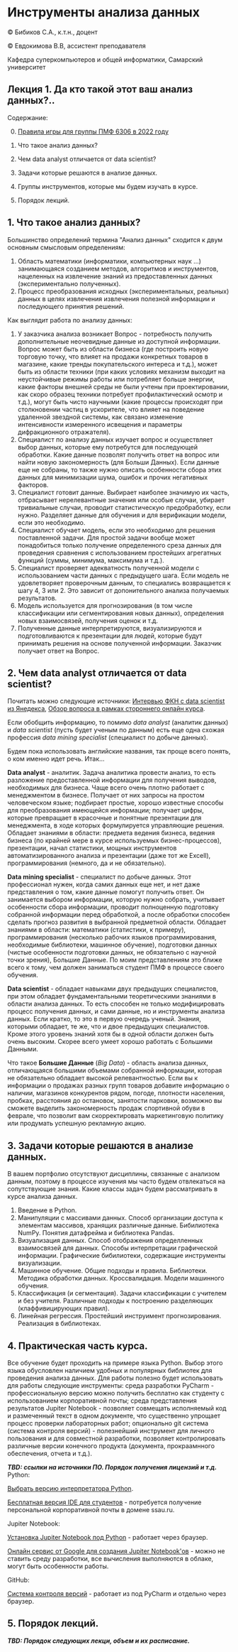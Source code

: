 # Инструменты анализа данных

© Бибиков С.А., к.т.н., доцент

© Евдокимова В.В, ассистент преподавателя 

Кафедра суперкомпьютеров и общей информатики, Самарский университет

## Лекция 1. Да кто такой этот ваш анализ данных?..

Содержание:

0. [Правила игры для группы ПМФ 6306 в 2022 году](https://github.com/kvvik/DS_SamU/blob/main/GAMERULES_6306.md)

1. Что такое анализ данных?
2. Чем data analyst отличается от data scientist?
3. Задачи которые решаются в анализе данных.
4. Группы инструментов, которые мы будем изучать в курсе.
5. Порядок лекций.

## 1. Что такое анализ данных?

Большинство определений термина "Анализ данных" сходится к двум основным смысловым определениям:
1. Область математики (информатики, компьютерных наук ...) занимающаяся созданием методов, алгоритмов и инструментов, нацеленных на извлечение знаний из предоставленных данных (экспериментально полученных).
2. Процесс преобразования исходных (экспериментальных, реальных) данных в целях извлечения извлечения полезной информации и последующего принятия решений.

Как выглядит работа по анализу данных:
1. У заказчика анализа возникает Вопрос - потребность получить дополнительные неочевидные данные из доступной информации. Вопрос может быть из области бизнеса (где построить новую торговую точку, что влияет на продажи конкретных товаров в магазине, какие тренды покупательского интереса и т.д.), может быть из области техники (при каких условиях механизм выходит на неустойчивые режимы работы или потребляет больше энергии, какие факторы внешней среды не были учтены при проектировании, как скоро образец техники потребует профилактический осмотр и т.д.), могут быть чисто научными (какие процессы происходят при столкновении частиц в ускорителе, что влияет на поведение удаленной звездной системы, как связано изменение интенсивности измеренного исвещения и параметры дифракционного отражателя).
2. Специалист по анализу данных изучает вопрос и осуществляет выбор данных, которые ему потребутся для последующей обработки. Какие данные позволят получить ответ на вопрос или найти новую закономерность (для Больши Данных). Если данные еще не собраны, то также нужно описать особенности сбора этих данных для минимизации шума, ошибок и прочих негативных факторов.
3. Специалист готовит данные. Выбирает наиболее значимую их часть, отбрасывает нерелевантные значения или особые случаи, убирает тривиальные случаи, проводит статистическую предобработку, если нужно. Разделяет данные для обучения и для верификации модели, если это необходимо.
4. Специалист обучает модель, если это необходимо для решения поставленной задачи. Для простой задачи вообще может понадобиться только получение определенного среза данных для проведения сравнения с использованием простейших агрегатных функций (суммы, минимума, максимума и т.д.).
5. Специалист проверяет адекватность полученной модели с использованием части данных с предыдущего шага. Если модель не удовлетворяет проверочным данным, то специались возвращается к шагу 4, 3 или 2. Это зависит от допонительного анализа получаемых результатов.
6. Модель используется для прогнозирования (в том числе классификации или сегментирования новых данных), определения новых взаимосвязей, получения оценок и т.д.
7. Полученные данные интерпретируются, визуализируются и подготовливаются к презентации для людей, которые будут принимать решения на основе полученной информации. Заказчик получает ответ на Вопрос.

## 2. Чем data analyst отличается от data scientist?

Почитать можно следующие источники: [Интервью ФКН с data scientist из Янедекса](https://cs.hse.ru/news/454940789.html), [Обзор вопроса в рамках стороннего онлайн курса](https://biconsult.ru/services/data-analyst-vs-data-scientist-v-chem-razlichie).

Если обобщить информацию, то помимо _data analyst_ (аналитик данных) и _data scientist_ (пусть будет ученым по данным) есть еще одна схожая профессия _data mining specialist_ (специалист по добыче данных). 

Будем пока использовать английские названия, так проще всего понять, о ком именно идет речь. Итак...

__Data analyst__ - аналитик. Задача аналитика провести анализ, то есть разложение предоставленной информации для получения выводов, необходимых для бизнеса. Чаще всего очень плотно работает с менеджментом в бизнесе. Получает от них запросы на простом человеческом языке; подбирает простые, хорошо известные способы для преобразования имеющейся информации; получает цифры, которые превращает в красочные и понятные презентации для менеджмента, в ходе которых формулируется управляющие решения. Обладает знаниями в области: предмета ведения бизнеса, ведения бизнеса (по крайней мере в курсе используемых бизнес-процессов), презентации, начал статистики, мощных инструментов автоматизированного анализа и презентации (даже тот же Excell), программирования (немного, да и не обязательно).

__Data mining specialist__ - специалист по добыче данных. Этот профессионал нужен, когда самих данных еще нет, и нет даже представления о том, какие данные помогут получить ответ. Он занимается выбором информации, которую нужно собрать, учитывает особенности сбора информации, проводит полноценную подготовку собранной информации перед обработкой, а после обработки способен сделать прогноз развития в выбранной предметной области. Обладает знаниями в области: математики (статистики, к примеру), программирования (несколько рабочих языков программирования, необходимые библиотеки, машинное обучение), подготовки данных (чистые особенности подготовки данных, не обязательно с научной точки зрения), Большие Данные. По моим представлениям это ближе всего к тому, чем должен заниматься студент ПМФ в процессе своего обучения.

__Data scientist__ - обладает навыками двух предыдущих специалистов, при этом обладает фундаментальными теоретическими знаниями в области анализа данных. То есть способен не только модифицировать процесс получения данных, и сами данные, но и инструменты анализа данных. Если кратко, то это в первую очередь ученый. Знания, которыми обладает, те же, что и двое предыдущих специалистов. Кроме этого уровень знаний хотя бы в одной области должен быть очень высоким. Скорее всего умеет хорошо работать с Большими Данными.

Что такое __Большие Данные__ (_Big Data_) - область анализа данных, отличающаяся большими объемами собранной информации, которая не обязательно обладает высокой релевантностью. Если вы к информации о продажах разных групп товаров добавите информацию о наличии, магазинов конкурентов рядом, погоде, плотности населения, пробках, расстояния до остановок, занятости парковки, возможно вы сможете выделить закономерность продаж спортивной обуви в феврале, что позволит вам скорректировать маркетинговую политику или продумать успешную рекламную акцию.

## 3. Задачи которые решаются в анализе данных.

В вашем портфолио отсутствуют дисциплины, связанные с анализом данным, поэтому в процессе изучения мы часто будем отвлекаться на сопутствующие знания. 
Какие классы задач будем рассматривать в курсе анализа данных.

1. Введение в Python. 
2. Манипуляции с массивами данных. Способ организации доступа к элементам массивов, хранящих различные данные. Бибилиотека NumPy. Понятия датафрейма и библиотека Pandas.
3. Визуализация данных. Способ отображения определленных взаимосвязей для данных. Способы интерпретации графической информации. Графические бибилиотеки, содержащие инструменты визуализации.
4. Машинное обучение. Общие подходы и правила. Библиотеки. Методика обработки данных. Кроссвалидация. Модели машинного обучения.
5. Классификация (и сегментация). Задачи классификации с учителем и без учителя. Различные подходы к построению разделяющих (клаффивицирующих правил).
6. Линейная регрессия. Простейший инструимент прогнозирования. Реализация в библиотеках.


## 4. Практическая часть курса.

Все обучение будет проходить на примере языка Python. Выбор этого языка обусловлен наличием удобных и популярных библиотек для проведения анализа данных.
Для работы полезно будет использовать для работы следующие инструменты: среда разработки PyCharm - профессиональную версию можно получить бесплатно как студенту с использованием корпоративной почты; среда представления результатов Jupiter Notebook - позволяет совмещать исполняемый код и размеченный текст в одном документе, что существенно упрощает процесс проверки лабораторных работ; опционально git система (система контроля версий) - полезнейший инструмент для личного пользования и для совместной разработки, позволяет контролировать различные версии конечного продукта (документа, прокраамнного обеспечения, отчета и т.д.).

___TBD: ссылки на источники ПО. Порядок получения лицензий и т.д.___
Python:

[Выбрать версию интерпретатора Python](https://www.python.org/downloads/).

[Бесплатная версия IDE для студентов](https://www.jetbrains.com/ru-ru/community/education/#students) - потребуется получение персональной корпоративной почты в домене ssau.ru.

Jupiter Notebook:

[Установка Jupiter Notebook под Python](https://jupyter.org/install) - работает через браузер.

[Онлайн сервис от Google для создания Jupiter Notebook'ов](https://colab.research.google.com/) - можно не ставить среду разработки, все вычисления выполняются в облаке, могут быть особенности работы.

GitHub:

[Система контроля версий](https://github.com/) - работает из под PyCharm и отдельно через браузер.

## 5. Порядок лекций.
___TBD: Порядок следующих лекци, объем и их расписание.___
